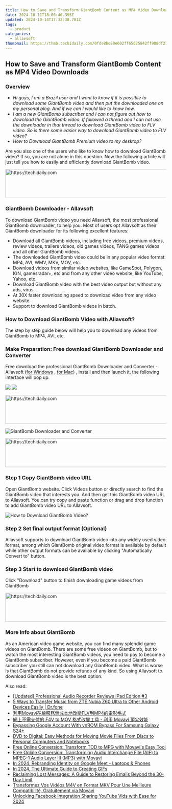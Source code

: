 ```yaml
---
title: How to Save and Transform GiantBomb Content as MP4 Video Downloads
date: 2024-10-11T18:06:46.395Z
updated: 2024-10-14T17:32:38.781Z
tags:
  - product
categories:
  - allavsoft
thumbnail: https://thmb.techidaily.com/0fde8be80e602ff65625842ff908df27188b320349e0a53c08ea2eca9a5b67ed.jpg
---
```


## How to Save and Transform GiantBomb Content as MP4 Video Downloads

### Overview

* _Hi guys, I am a Brazil user and I want to know if it is possible to download some GiantBomb video and then put the downloaded one on my personal blog. And if we can I would like to know how._
* _I am a new GiantBomb subscriber and I can not figure out how to download the GiantBomb video. If followed a thread and I can not use the downloader in that thread to download GiantBomb video to FLV video. So is there some easier way to download GiantBomb video to FLV video?_
* _How to Download GiantBomb Premium video to my desktop?_

Are you also one of the users who like to know how to download GiantBomb video? If so, you are not alone in this question. Now the following article will just tell you how to easily and efficiently download GiantBomb video.

<!-- affiliate ads begin -->
<a href="https://appsumo.8odi.net/c/5597632/2151865/7443" target="_top" id="2151865">
  <img src="//a.impactradius-go.com/display-ad/7443-2151865" border="0" alt="https://techidaily.com" width="728" height="90"/>
</a>
<img height="0" width="0" src="https://appsumo.8odi.net/i/5597632/2151865/7443" style="position:absolute;visibility:hidden;" border="0" />
<!-- affiliate ads end -->

### GiantBomb Downloader - Allavsoft

To download GiantBomb video you need Allavsoft, the most professional GiantBomb downloader, to help you. Most of users opt Allavsoft as their GiantBomb downloader for its following excellent features:

* Download all GiantBomb videos, including free videos, premium videos, review videos, trailers videos, old games videos, TANG games videos and all other GiantBomb videos.
* The downloaded GiantBomb video could be in any popular video format: MP4, AVI, WMV, MKV, MOV, etc.
* Download videos from similar video websites, like GameSpot, Polygon, IGN, gamesradar+, etc and from any other video website, like YouTube, Yahoo, etc.
* Download GiantBomb video with the best video output but without any ads, virus.
* At 30X faster downloading speed to download video from any video website.
* Support to download GiantBomb videos in batch.

### How to Download GiantBomb Video with Allavsoft?

The step by step guide below will help you to download any videos from GiantBomb to MP4, AVI, etc.

### Make Preparation: Free download GiantBomb Downloader and Converter

Free download the professional GiantBomb Downloader and Converter - Allavsoft ([for Windows](https://tools.techidaily.com/allavsoft/products/) , [for Mac](https://tools.techidaily.com/allavsoft/products/)) , install and then launch it, the following interface will pop up.

[![](https://www.allavsoft.com/how-to/../images/how-to/free-download-win.jpg)](https://tools.techidaily.com/allavsoft/products/) [![](https://www.allavsoft.com/how-to/../images/how-to/free-download-mac.jpg)](https://tools.techidaily.com/allavsoft/products/)

<!-- affiliate ads begin -->
<a href="https://appsumo.8odi.net/c/5597632/2037334/7443" target="_top" id="2037334">
  <img src="//a.impactradius-go.com/display-ad/7443-2037334" border="0" alt="https://techidaily.com" width="728" height="90"/>
</a>
<img height="0" width="0" src="https://appsumo.8odi.net/i/5597632/2037334/7443" style="position:absolute;visibility:hidden;" border="0" />
<!-- affiliate ads end -->

![GiantBomb Downloader and Converter](https://www.allavsoft.com/how-to/../images/allavsoft/screen-shot-600.jpg)

<!-- affiliate ads begin -->
<a href="https://laganoo.pxf.io/c/5597632/1528688/16446" target="_top" id="1528688">
  <img src="//a.impactradius-go.com/display-ad/16446-1528688" border="0" alt="https://techidaily.com" width="728" height="90"/>
</a>
<img height="0" width="0" src="https://laganoo.pxf.io/i/5597632/1528688/16446" style="position:absolute;visibility:hidden;" border="0" />
<!-- affiliate ads end -->

### Step 1 Copy GiantBomb video URL

Open GiantBomb website. Click Videos button or directly search to find the GiantBomb video that interests you. And then get this GiantBomb video URL to Allavsoft. You can try copy and paste function or drag and drop function to add GiantBomb video URL to Allavsoft.

![How to Download GiantBomb Video?](https://www.allavsoft.com/how-to/../images/how-to/download-rtmp-video/download-rtmp-video.jpg)

### Step 2 Set final output format (Optional)

Allavsoft supports to download GiantBomb video into any widely used video format, among which GiantBomb original video format is available by default while other output formats can be available by clicking "Automatically Convert to" button.

### Step 3 Start to download GiantBomb video

Click "Download" button to finish downloading game videos from GiantBomb

<!-- affiliate ads begin -->
<a href="https://unicoeye.pxf.io/c/5597632/2134237/18498" target="_top" id="2134237">
  <img src="//a.impactradius-go.com/display-ad/18498-2134237" border="0" alt="https://techidaily.com" width="728" height="90"/>
</a>
<img height="0" width="0" src="https://unicoeye.pxf.io/i/5597632/2134237/18498" style="position:absolute;visibility:hidden;" border="0" />
<!-- affiliate ads end -->

### More Info about GiantBomb

As an American video game website, you can find many splendid game videos on GiantBomb. There are some free videos on GiantBomb, but to watch the most interesting GiantBomb videos, you need to pay to become a GiantBomb subscriber. However, even if you become a paid GiantBomb subscriber you still can not download any GiantBomb video. What is worse is that GiantBomb do not provide refunds of any kind. So using Allavsoft to download GiantBomb video is the best option.

<ins class="adsbygoogle"
     style="display:block"
     data-ad-format="autorelaxed"
     data-ad-client="ca-pub-7571918770474297"
     data-ad-slot="1223367746"></ins>

<ins class="adsbygoogle"
     style="display:block"
     data-ad-client="ca-pub-7571918770474297"
     data-ad-slot="8358498916"
     data-ad-format="auto"
     data-full-width-responsive="true"></ins>

<span class="atpl-alsoreadstyle">Also read:</span>
<div><ul>
<li><a href="https://on-screen-recording.techidaily.com/updated-professional-audio-recorder-reviews-ipad-edition-3/"><u>[Updated] Professional Audio Recorder Reviews IPad Edition #3</u></a></li>
<li><a href="https://blog-min.techidaily.com/5-ways-to-transfer-music-from-zte-nubia-z60-ultra-to-other-android-devices-easily-drfone-by-drfone-transfer-from-android-transfer-from-android/"><u>5 Ways to Transfer Music from ZTE Nubia Z60 Ultra to Other Android Devices Easily | Dr.fone</u></a></li>
<li><a href="https://win-help.techidaily.com/1726227083752-movaviflvmp4/"><u>利用Movavi在線服務無成本地改變FLV到MP4的電影格式</u></a></li>
<li><a href="https://win-help.techidaily.com/f4v-to-mov-movavi/"><u>網上不需支付的 F4V to MOV 格式改變工具 - 利用 Movavi 頂尖效能</u></a></li>
<li><a href="https://android-unlock.techidaily.com/bypassing-google-account-with-vnrom-bypass-for-samsung-galaxy-s24plus-by-drfone-android/"><u>Bypassing Google Account With vnROM Bypass For Samsung Galaxy S24+</u></a></li>
<li><a href="https://win-dash.techidaily.com/dvd-to-digital-easy-methods-for-moving-movie-files-from-discs-to-personal-computers-and-notebooks/"><u>DVD to Digital: Easy Methods for Moving Movie Files From Discs to Personal Computers and Notebooks</u></a></li>
<li><a href="https://win-help.techidaily.com/free-online-conversion-transform-tod-to-mpg-with-movavis-easy-tool/"><u>Free Online Conversion: Transform TOD to MPG with Movavi's Easy Tool</u></a></li>
<li><a href="https://win-help.techidaily.com/free-online-conversion-transforming-audio-interchange-file-aif-to-mpeg-1-audio-layer-iii-mp3-with-movavi/"><u>Free Online Conversion: Transforming Audio Interchange File (AIF) to MPEG-1 Audio Layer III (MP3) with Movavi</u></a></li>
<li><a href="https://digital-screen-recording.techidaily.com/in-2024-rebranding-identity-on-google-meet-laptops-and-phones/"><u>In 2024, Rebranding Identity on Google Meet - Laptops & Phones</u></a></li>
<li><a href="https://some-approaches.techidaily.com/in-2024-the-ultimate-guide-to-creating-gifs/"><u>In 2024, The Ultimate Guide to Creating GIFs</u></a></li>
<li><a href="https://fox-zaraz.techidaily.com/reclaiming-lost-messages-a-guide-to-restoring-emails-beyond-the-30-day-limit/"><u>Reclaiming Lost Messages: A Guide to Restoring Emails Beyond the 30-Day Limit</u></a></li>
<li><a href="https://win-help.techidaily.com/transformez-vos-videos-m4v-en-format-mkv-pour-une-meilleure-compatibilite-gratuitement-via-movavi/"><u>Transformez Vos Vidéos M4V en Format MKV Pour Une Meilleure Compatibilité, Gratuitement via Movavi</u></a></li>
<li><a href="https://youtube-lab.techidaily.com/king-facebook-integration-sharing-youtube-vids-with-ease-for-2024/"><u>Unlocking Facebook Integration Sharing YouTube Vids with Ease for 2024</u></a></li>
</ul></div>

